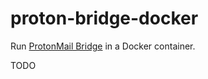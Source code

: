 # proton-bridge-docker

Run [ProtonMail Bridge](https://protonmail.com/bridge/) in a Docker container.

TODO
